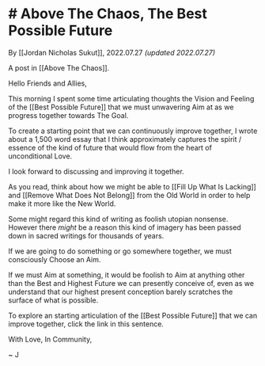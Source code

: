 # # Above The Chaos,  The Best Possible Future 
By [[Jordan Nicholas Sukut]], 2022.07.27 _(updated 2022.07.27)_  

A post in [[Above The Chaos]].

Hello Friends and Allies, 

This morning I spent some time articulating thoughts the Vision and Feeling of the [[Best Possible Future]] that we must unwavering Aim at as we progress together towards The Goal. 

To create a starting point that we can continuously improve together, I wrote about a 1,500 word essay that I think approximately captures the spirit / essence of the kind of future that would flow from the heart of unconditional Love. 

I look forward to discussing and improving it together. 

As you read, think about how we might be able to [[Fill Up What Is Lacking]] and [[Remove What Does Not Belong]] from the Old World in order to help make it more like the New World. 

Some might regard this kind of writing as foolish utopian nonsense. However there _might_ be a reason this kind of imagery has been passed down in sacred writings for thousands of years. 

If we are going to do something or go somewhere together, we must consciously Choose an Aim. 

If we must Aim at something, it would be foolish to Aim at anything other than the Best and Highest Future we can presently conceive of, even as we understand that our highest present conception barely scratches the surface of what is possible. 

To explore an starting articulation of the [[Best Possible Future]] that we can improve together, click the link in this sentence. 

With Love, In Community, 

~ J 